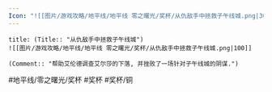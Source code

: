 ```yaml
---
Icon: "![[图片/游戏攻略/地平线/地平线 零之曙光/奖杯/从仇敌手中拯救子午线城.png|30]]"
---
```

```ad-common-bronze-trophy
title: (Title:: "从仇敌手中拯救子午线城")
![[图片/游戏攻略/地平线/地平线 零之曙光/奖杯/从仇敌手中拯救子午线城.png|100]]

(Comment:: "帮助艾伦德调查艾尔莎的下落, 并挫败了一场针对子午线城的阴谋.")
```

#地平线/零之曙光/奖杯 #奖杯 #奖杯/铜
